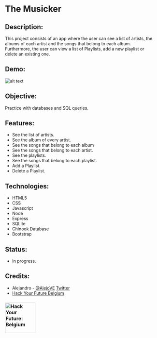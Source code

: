 # The Musicker

## Description:

This project consists of an app where the user can see a list of artists, the albums of each artist and the songs that belong to each album. Furthermore, the user can view a list of Playlists, add a new playlist or delete an existing one.

## Demo:

![alt text](client/igm/2020-06-13_21h29_39.gif)

## Objective:

Practice with databases and SQL queries.

## Features:

- See the list of artists.
- See the album of every artist.
- See the songs that belong to each album
- See the songs that belong to each artist.
- See the playlists.
- See the songs that belong to each playlist.
- Add a Playlist.
- Delete a Playlist.

## Technologies:

- HTML5
- CSS
- Javascript
- Node
- Express
- SQLite
- Chinook Database
- Bootstrap

## Status:

- In progress.

## Credits:

- Alejandro - [@AlejoVE](https://github.com/AlejoVE) [Twitter](https://twitter.com/AlejoVE_)
- [Hack Your Future Belgium](https://hackyourfuture.be/)

### <a href="https://hackyourfuture.be" target="_blank"><img src="https://user-images.githubusercontent.com/18554853/63941625-4c7c3d00-ca6c-11e9-9a76-8d5e3632fe70.jpg" width="100" height="100" alt="Hack Your Future: Belgium"></a>
